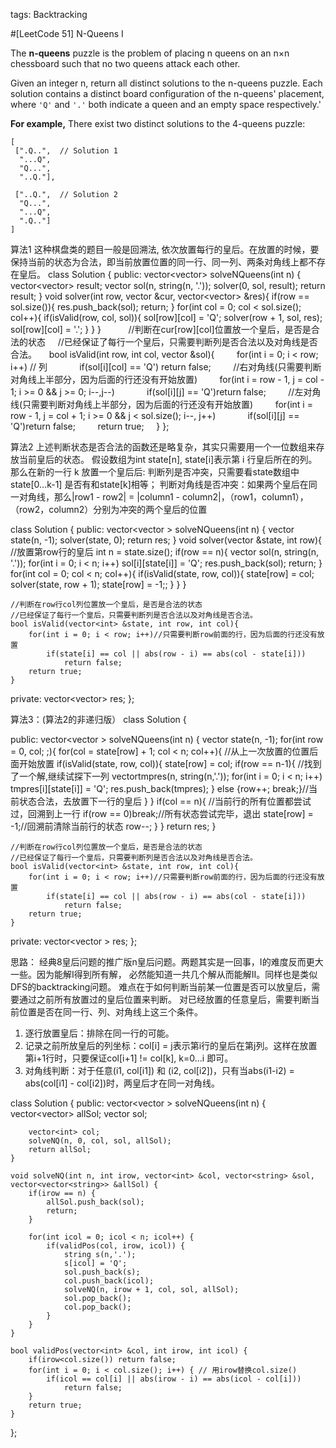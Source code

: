 tags: Backtracking

#[LeetCode 51] N-Queens I

The **n-queens** puzzle is the problem of placing n queens on an n×n chessboard such that no two queens attack each other.

Given an integer n, return all distinct solutions to the n-queens puzzle.
Each solution contains a distinct board configuration of the n-queens' placement, 
where `'Q'` and `'.'` both indicate a queen and an empty space respectively.'

**For example,**
There exist two distinct solutions to the 4-queens puzzle:

    [
     [".Q..",  // Solution 1
      "...Q",
      "Q...",
      "..Q."],

     ["..Q.",  // Solution 2
      "Q...",
      "...Q",
      ".Q.."]
    ]

算法1
这种棋盘类的题目一般是回溯法, 依次放置每行的皇后。在放置的时候，要保持当前的状态为合法，即当前放置位置的同一行、同一列、两条对角线上都不存在皇后。
class Solution {
public:
	vector<vector<string>> solveNQueens(int n) {
		vector<vector<string>> result;
		vector<string> sol(n, string(n, '.'));
		solver(0, sol, result);
		return result;
	}
	void solver(int row, vector<string> &cur, vector<vector<string>> &res){
		if(row == sol.size()){
			res.push_back(sol);
			return;
		}
		for(int col = 0; col < sol.size(); col++){
			if(isValid(row, col, sol)){
				sol[row][col] = 'Q';
				solver(row + 1, sol, res);
				sol[row][col] = '.';
			}
		}
	}
     
    //判断在cur[row][col]位置放一个皇后，是否是合法的状态
    //已经保证了每行一个皇后，只需要判断列是否合法以及对角线是否合法。
    bool isValid(int row, int col, vector<string> &sol){
        for(int i = 0; i < row; i++) // 列
            if(sol[i][col] == 'Q') return false;
        //右对角线(只需要判断对角线上半部分，因为后面的行还没有开始放置)
        for(int i = row - 1, j = col - 1; i >= 0 && j >= 0; i--,j--)
            if(sol[i][j] == 'Q')return false;
        //左对角线(只需要判断对角线上半部分，因为后面的行还没有开始放置)
        for(int i = row - 1, j = col + 1; i >= 0 && j < sol.size(); i--, j++)
            if(sol[i][j] == 'Q')return false;
        return true;
    }
};

算法2
上述判断状态是否合法的函数还是略复杂，其实只需要用一个一位数组来存放当前皇后的状态。
假设数组为int state[n], state[i]表示第 i 行皇后所在的列。那么在新的一行 k 放置一个皇后后:
判断列是否冲突，只需要看state数组中state[0…k-1] 是否有和state[k]相等；
判断对角线是否冲突：如果两个皇后在同一对角线，那么|row1 - row2| = |column1 - column2|，（row1，column1），（row2，column2）分别为冲突的两个皇后的位置

class Solution {
public:
    vector<vector<string> > solveNQueens(int n) {
        vector<int> state(n, -1);
        solver(state, 0);
        return res;
    }
    void solver(vector<int> &state, int row){
    	//放置第row行的皇后
        int n = state.size();
        if(row == n){
            vector<string> sol(n, string(n, '.'));
            for(int i = 0; i < n; i++)
                sol[i][state[i]] = 'Q';
            res.push_back(sol);
            return;
        }
        for(int col = 0; col < n; col++){
            if(isValid(state, row, col)){
                state[row] = col;
                solver(state, row + 1);
                state[row] = -1;;
            }
        }
    }
     
    //判断在row行col列位置放一个皇后，是否是合法的状态
    //已经保证了每行一个皇后，只需要判断列是否合法以及对角线是否合法。
    bool isValid(vector<int> &state, int row, int col){
        for(int i = 0; i < row; i++)//只需要判断row前面的行，因为后面的行还没有放置
            if(state[i] == col || abs(row - i) == abs(col - state[i]))
                return false;
        return true;
    }
private:
    vector<vector<string>> res;
};

算法3：(算法2的非递归版）
class Solution {

public:
    vector<vector<string> > solveNQueens(int n) {
        vector<int> state(n, -1);
        for(int row = 0, col; ;){
            for(col = state[row] + 1; col < n; col++){ //从上一次放置的位置后面开始放置
                if(isValid(state, row, col)){
                    state[row] = col;
                    if(row == n-1){ //找到了一个解,继续试探下一列
                        vector<string>tmpres(n, string(n,'.'));
                        for(int i = 0; i < n; i++)
                            tmpres[i][state[i]] = 'Q';
                        res.push_back(tmpres);
                    }
                    else {row++; break;}//当前状态合法，去放置下一行的皇后
                }
            }
            if(col == n){ //当前行的所有位置都尝试过，回溯到上一行
                if(row == 0)break;//所有状态尝试完毕，退出
                state[row] = -1;//回溯前清除当前行的状态
                row--;
            }
        }
        return res;
    }
     
    //判断在row行col列位置放一个皇后，是否是合法的状态
    //已经保证了每行一个皇后，只需要判断列是否合法以及对角线是否合法。
    bool isValid(vector<int> &state, int row, int col){
        for(int i = 0; i < row; i++)//只需要判断row前面的行，因为后面的行还没有放置
            if(state[i] == col || abs(row - i) == abs(col - state[i]))
                return false;
        return true;
    }
private:
    vector<vector<string> > res;
};

思路：
经典8皇后问题的推广版n皇后问题。两题其实是一回事，I的难度反而更大一些。因为能解I得到所有解，
必然能知道一共几个解从而能解II。同样也是类似DFS的backtracking问题。
难点在于如何判断当前某一位置是否可以放皇后，需要通过之前所有放置过的皇后位置来判断。
对已经放置的任意皇后，需要判断当前位置是否在同一行、列、对角线上这三个条件。
1. 逐行放置皇后：排除在同一行的可能。
2. 记录之前所放皇后的列坐标：col[i] = j表示第i行的皇后在第j列。这样在放置第i+1行时，只要保证col[i+1] != col[k], k=0...i 即可。
3. 对角线判断：对于任意(i1, col[i1]) 和 (i2, col[i2])，只有当abs(i1-i2) = abs(col[i1] - col[i2])时，两皇后才在同一对角线。

class Solution {
public:
    vector<vector<string> > solveNQueens(int n) {
        vector<vector<string>> allSol;
        vector<string> sol;

        vector<int> col;
        solveNQ(n, 0, col, sol, allSol);
        return allSol;
    }
    
    void solveNQ(int n, int irow, vector<int> &col, vector<string> &sol, vector<vector<string>> &allSol) {
        if(irow == n) {
            allSol.push_back(sol);
            return;
        }
        
        for(int icol = 0; icol < n; icol++) {
            if(validPos(col, irow, icol)) {
                string s(n,'.');
                s[icol] = 'Q';
                sol.push_back(s);
                col.push_back(icol);
                solveNQ(n, irow + 1, col, sol, allSol);
                sol.pop_back();
                col.pop_back();
            }
        }
    }
    
    bool validPos(vector<int> &col, int irow, int icol) {
        if(irow<col.size()) return false;
        for(int i = 0; i < col.size(); i++) { // 用irow替换col.size()
            if(icol == col[i] || abs(irow - i) == abs(icol - col[i]))
                return false;
        }
        return true;
    }
};